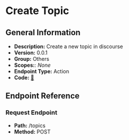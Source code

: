 # Create Topic

## General Information

- **Description:** Create a new topic in discourse
- **Version:** 0.0.1
- **Group:** Others
- **Scopes:**: _None_
- **Endpoint Type:** Action
- **Code:** [🔗](https://github.com/NangoHQ/integration-templates/tree/main/integrations/discourse/actions/create-topic.ts)

## Endpoint Reference

### Request Endpoint

- **Path:** /topics
- **Method:** POST
